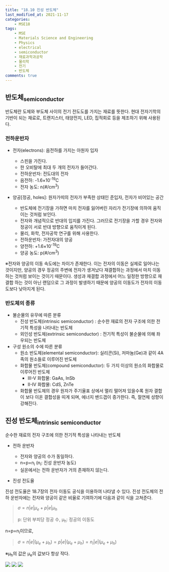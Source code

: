 ```yaml
---
title: "18.10 진성 반도체"
last_modified_at: 2021-11-17
categories:
    - MSE18
tags:
    - MSE
    - Materials Science and Engineering
    - Physics
    - electrical
    - semiconductor
    - 재료과학과공학
    - 물리학
    - 전기
    - 반도체
comments: true
---
```


<h2>반도체<sub>semiconductor</sub></h2>

반도체란 도체와 부도체 사이의 전기 전도도를 가지는 재료를 뜻한다. 현대 전자기학의 기반이 되는 재료로, 트랜지스터, 태양전지, LED, 집적회로 등을 제조하기 위해 사용된다.

<h3>전하운반자</h3>

- 전자(electrons): 음전하를 가지는 아원자 입자
    - 스핀을 가진다.
    - 한 오비탈에 최대 두 개의 전자가 들어간다.
    - 전하운반자: 전도대의 전자
    - 음전하: -1.6×10<sup>-19</sup>C
    - 전자 농도: n(#/cm<sup>3</sup>)

- 양공[정공, holes]: 원자가띠의 전자가 부족한 상태인 준입자, 전자가 비어있는 공간
    - 반도체에 전기장을 가하면 마치 전자를 잃어버린 자리가 전기장에 의하여 움직이는 것처럼 보인다.
    - 전자와 개념적으로 반대의 입지를 가진다. 그러므로 전기장을 가할 경우 전자와 정공이 서로 반대 방향으로 움직이게 된다.
    - 물리, 화학, 전자공학 연구를 위해 사용한다.
    - 전하운반자: 가전자대의 양공
    - 양전하: +1.6×10<sup>-19</sup>C
    - 양공 농도: p(#/cm<sup>3</sup>)

※전자와 양공의 이동 속도에는 차이가 존재한다. 이는 전자의 이동은 실제로 일어나는 것이지만, 양공의 경우 정공의 주변에 전자가 생겨났다 재결합하는 과정에서 마치 이동하는 것처럼 보이는 것이기 때문이다. 생성과 재결합 과정에서 어느 일정한 방향으로 재결합 하는 것이 아닌 랜덤으로 그 과정이 발생하기 때문에 양공의 이동도가 전자의 이동도보다 낮아지게 된다.

<h3>반도체의 종류</h3>

- 불순물의 유무에 따른 분류
    - 진성 반도체(intrinsic semiconductor)
    : 순수한 재료의 전자 구조에 의한 전기적 특성을 나타내는 반도체
    - 외인성 반도체(extrinsic semiconductor)
    : 전기적 특성이 불순물에 의해 좌우되는 반도체
- 구성 원소의 수에 따른 분류
    - 원소 반도체(elemental semiconductor): 실리콘(Si), 저마늄(Ge)과 같이 4A족의 원소들로 이루어진 반도체
    - 화합물 반도체(compound semiconductor): 두 가지 이상의 원소의 화합물로 이루어진 반도체
        - III-V 화합물: GaAs, InSb
        - II-IV 화합물: CdS, ZnTe
    - 화합물 반도체의 경우 원자가 주기율표 상에서 멀리 떨어져 있을수록 원자 결합이 보다 이온 결합성을 띠게 되며, 에너지 밴드갭이 증가한다. 즉, 절연체 성향이 강해진다.

<h2>진성 반도체<sub>intrinsic semiconductor</sub></h2>

순수한 재료의 전자 구조에 의한 전기적 특성을 나타내는 반도체

- 전하 운반자
    - 전자와 양공의 수가 동일하다.
    - n=p=n<sub>i</sub> (n<sub>i</sub>: 진성 운반자 농도)
    - 실온에서는 전하 운반자가 거의 존재하지 않는다.

- 진성 전도율

진성 전도율은 18.7장의 전자 이동도 공식을 이용하여 나타낼 수 있다. 진성 전도체의 전하 운반자에는 전자와 양공이 같은 비율로 기여하기에 다음과 같이 식을 고쳐준다.

>$σ=n|e|μ_e+p|e|μ_h$
>
>p: 단위 부피당 정공 수, μ<sub>h</sub>: 정공의 이동도

n=p=n<sub>i</sub>이므로,

>$σ = n|e|(μ_e+μ_h) = p|e|(μ_e+μ_h) = n_i|e|(μ_e+μ_h)$

※μ<sub>h</sub>의 값은 μ<sub>e</sub>의 값보다 항상 작다.

<img src="https://user-images.githubusercontent.com/79562050/143000967-2f1ef1f8-3e12-4500-b0ca-735e7ab46277.png">

<img src="https://user-images.githubusercontent.com/79562050/143000974-f74dab2e-1c87-464f-aa2c-a9852b24fb32.png">

<img src="https://user-images.githubusercontent.com/79562050/143000979-52e8d397-53d5-4fa5-8e9a-4317d4f7758b.png">